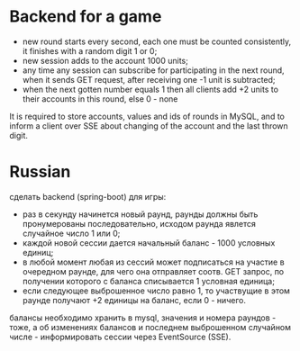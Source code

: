 # Backend for a game

* new round starts every second, each one must be counted consistently, it finishes with 
    a random digit 1 or 0;
* new session adds to the account 1000 units;
* any time any session can subscribe for participating in the next round, when it sends GET request, 
    after receiving one -1 unit is subtracted;
* when the next gotten number equals 1 then all clients add +2 units to their accounts in this round,
    else 0 - none

It is required to store accounts, values and ids of rounds in MySQL,
and to inform a client over SSE about changing of the account and the last thrown digit.

# Russian

сделать backend (spring-boot) для игры:

- раз в секунду начинется новый раунд, раунды должны быть пронумерованы последовательно, исходом 
    раунда явлется случайное число 1 или 0;
- каждой новой сессии дается начальный баланс - 1000 условных единиц;
- в любой момент любая из сессий может подписаться на участие в очередном раунде, для чего она отправляет 
    соотв. GET запрос, по получении которого с баланса списывается 1 условная единица;
- если следующее выброшенное число равно 1, то участвущие в этом раунде получают +2 единицы на 
    баланс, если 0 - ничего.

балансы необходимо хранить в mysql, значения и номера раундов - тоже, а об изменениях балансов и 
последнем выброшенном случайном числе - информировать сессии через EventSource (SSE).
